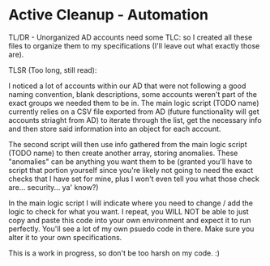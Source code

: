 # Active Cleanup - Automation
TL/DR - Unorganized AD accounts need some TLC: so I created all these files to organize them to my specifications (I'll leave out what exactly those are).

TLSR (Too long, still read):

I noticed a lot of accounts within our AD that were not following a good naming convention, blank descriptions, some accounts weren't part of the exact groups we needed them to be in. The main logic script (TODO name) currently relies on a CSV file exported from AD (future functionality will get accounts striaght from AD) to iterate through the list, get the necessary info and then store said information into an object for each account. 

The second script will then use info gathered from the main logic script (TODO name) to then create another array, storing anomalies. These "anomalies" can be anything you want them to be (granted you'll have to script that portion yourself since you're likely not going to need the exact checks that I have set for mine, plus I won't even tell you what those check are... security... ya' know?)

In the main logic script I will indicate where you need to change / add the logic to check for what you want. I repeat, you WILL NOT be able to just copy and paste this code into your own environment and expect it to run perfectly. You'll see a lot of my own psuedo code in there. Make sure you alter it to your own specifications. 

This is a work in progress, so don't be too harsh on my code. :) 

